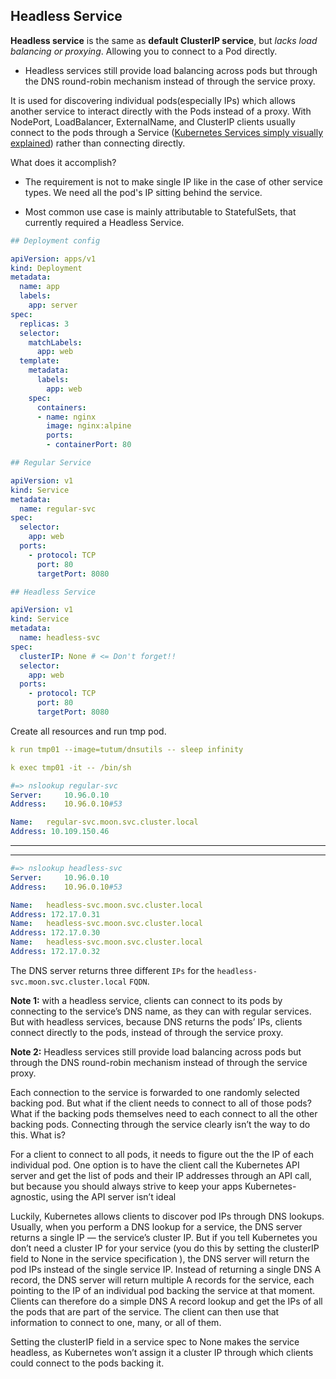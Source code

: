## Headless Service

**Headless service** is the same as **default ClusterIP service**, but *lacks load balancing or proxying*. Allowing you to connect to a Pod directly.

- Headless services still provide load balancing across pods but through the DNS round-robin mechanism instead of through the service proxy.

It is used for discovering individual pods(especially IPs) which allows another service to interact directly with the Pods instead of a proxy. With NodePort, LoadBalancer, ExternalName, and ClusterIP clients usually connect to the pods through a Service ([Kubernetes Services simply visually explained](https://medium.com/swlh/kubernetes-services-simply-visually-explained-2d84e58d70e5)) rather than connecting directly.

What does it accomplish?

- The requirement is not to make single IP like in the case of other service types. We need all the pod's IP sitting behind the service.

- Most common use case is mainly attributable to StatefulSets, that currently required a Headless Service.

```yaml
## Deployment config

apiVersion: apps/v1
kind: Deployment
metadata:
  name: app
  labels:
    app: server
spec:
  replicas: 3
  selector:
    matchLabels:
      app: web
  template:
    metadata:
      labels:
        app: web
    spec:
      containers:
      - name: nginx
        image: nginx:alpine
        ports:
        - containerPort: 80
```

```yaml
## Regular Service

apiVersion: v1
kind: Service
metadata:
  name: regular-svc
spec:
  selector:
    app: web
  ports:
    - protocol: TCP
      port: 80
      targetPort: 8080
```

```yaml
## Headless Service

apiVersion: v1
kind: Service
metadata:
  name: headless-svc
spec:
  clusterIP: None # <= Don't forget!!
  selector:
    app: web
  ports:
    - protocol: TCP
      port: 80
      targetPort: 8080
```

Create all resources and run tmp pod.

```yaml
k run tmp01 --image=tutum/dnsutils -- sleep infinity

k exec tmp01 -it -- /bin/sh

#=> nslookup regular-svc
Server:     10.96.0.10
Address:    10.96.0.10#53

Name:   regular-svc.moon.svc.cluster.local
Address: 10.109.150.46
```

------

------

```yaml
#=> nslookup headless-svc
Server:     10.96.0.10
Address:    10.96.0.10#53

Name:   headless-svc.moon.svc.cluster.local
Address: 172.17.0.31
Name:   headless-svc.moon.svc.cluster.local
Address: 172.17.0.30
Name:   headless-svc.moon.svc.cluster.local
Address: 172.17.0.32
```

The DNS server returns three different `IPs` for the `headless-svc.moon.svc.cluster.local` `FQDN`.

**Note 1:** with a headless service, clients can connect to its pods by connecting to the service’s DNS name, as they can with regular services. But with headless services, because DNS returns the pods’ IPs, clients connect directly to the pods, instead of through the service proxy.

**Note 2:** Headless services still provide load balancing across pods but through the DNS round-robin mechanism instead of through the service proxy.

Each connection to the service is forwarded to one randomly selected backing pod. But what if the client needs to connect to all of those pods? What if the backing pods themselves need to each connect to all the other backing pods. Connecting through the service clearly isn’t the way to do this. What is?

For a client to connect to all pods, it needs to figure out the the IP of each individual pod. One option is to have the client call the Kubernetes API server and get the list of pods and their IP addresses through an API call, but because you should always strive to keep your apps Kubernetes-agnostic, using the API server isn’t ideal

Luckily, Kubernetes allows clients to discover pod IPs through DNS lookups. Usually, when you perform a DNS lookup for a service, the DNS server returns a single IP — the service’s cluster IP. But if you tell Kubernetes you don’t need a cluster IP for your service (you do this by setting the clusterIP field to None in the service specification ), the DNS server will return the pod IPs instead of the single service IP. Instead of returning a single DNS A record, the DNS server will return multiple A records for the service, each pointing to the IP of an individual pod backing the service at that moment. Clients can therefore do a simple DNS A record lookup and get the IPs of all the pods that are part of the service. The client can then use that information to connect to one, many, or all of them.

Setting the clusterIP field in a service spec to None makes the service headless, as Kubernetes won’t assign it a cluster IP through which clients could connect to the pods backing it.

